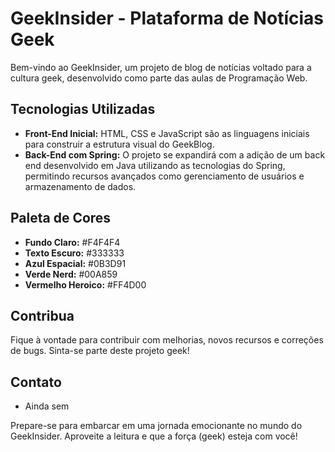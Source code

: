 # GeekInsider - Plataforma de Notícias Geek

Bem-vindo ao GeekInsider, um projeto de blog de notícias voltado para a cultura geek, desenvolvido como parte das aulas de Programação Web.

## Tecnologias Utilizadas

- **Front-End Inicial:** HTML, CSS e JavaScript são as linguagens iniciais para construir a estrutura visual do GeekBlog.
- **Back-End com Spring:** O projeto se expandirá com a adição de um back end desenvolvido em Java utilizando as tecnologias do Spring, permitindo recursos avançados como gerenciamento de usuários e armazenamento de dados.

## Paleta de Cores

- **Fundo Claro:** #F4F4F4
- **Texto Escuro:** #333333
- **Azul Espacial:** #0B3D91
- **Verde Nerd:** #00A859
- **Vermelho Heroico:** #FF4D00

## Contribua

Fique à vontade para contribuir com melhorias, novos recursos e correções de bugs. Sinta-se parte deste projeto geek!

## Contato
- Ainda sem 

Prepare-se para embarcar em uma jornada emocionante no mundo do GeekInsider. Aproveite a leitura e que a força (geek) esteja com você!
